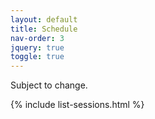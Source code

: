 ```yaml
---
layout: default
title: Schedule
nav-order: 3
jquery: true
toggle: true
---
```


Subject to change.

{% include list-sessions.html %}

